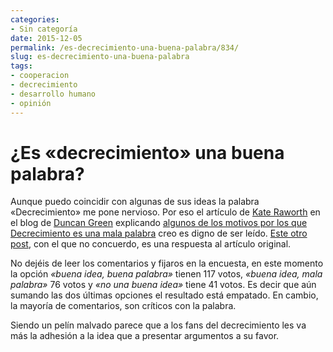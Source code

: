 ```yaml
---
categories:
- Sin categoría
date: 2015-12-05
permalink: /es-decrecimiento-una-buena-palabra/834/
slug: es-decrecimiento-una-buena-palabra
tags:
- cooperacion
- decrecimiento
- desarrollo humano
- opinión
---
```


# ¿Es «decrecimiento» una buena palabra?

Aunque puedo coincidir con algunas de sus ideas la palabra «Decrecimiento» me pone nervioso. Por eso el artículo de [Kate Raworth](http://www.kateraworth.com/about/) en el blog de [Duncan Green](https://en.wikipedia.org/wiki/Duncan_Green) explicando [algunos de los motivos por los que Decrecimiento es una mala palabra](http://oxfamblogs.org/fp2p/why-degrowth-has-out-grown-its-own-name-guest-post-by-kate-raworth/) creo es digno de ser leído. [Este otro post](http://oxfamblogs.org/fp2p/youre-wrong-kate-degrowth-is-a-compelling-word/), con el que no concuerdo, es una respuesta al artículo original.

No dejéis de leer los comentarios y fijaros en la encuesta, en este momento la opción *«buena idea, buena palabra»* tienen 117 votos, *«buena idea, mala palabra»* 76 votos y *«no una buena idea»* tiene 41 votos. Es decir que aún sumando las dos últimas opciones el resultado está empatado. En cambio, la mayoría de comentarios, son críticos con la palabra.

Siendo un pelín malvado parece que a los fans del decrecimiento les va más la adhesión a la idea que a presentar argumentos a su favor.